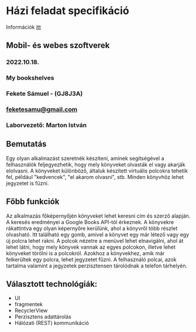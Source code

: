 # Házi feladat specifikáció

Információk [itt](https://viauac00.github.io/laborok/hf)

## Mobil- és webes szoftverek
### 2022.10.18.
### My bookshelves
### Fekete Sámuel - (GJ8J3A)
### feketesamu@gmail.com
### Laborvezető: Marton István

## Bemutatás

Egy olyan alkalmazást szeretnék készíteni, aminek segítségével a felhasználók feljegyezhetik, hogy mely könyveket olvasták el vagy akarják elolvasni. A könyveket különböző, általuk készített virtuális polcokra tehetik fel, például "kedvencek", "el akarom olvasni", stb. Minden könyvhöz lehet jegyzetet is fűzni.

## Főbb funkciók

Az alkalmazás főképernyőjén könyveket lehet keresni cím és szerző alapján. A keresés eredményei a Google Books API-tól érkeznek. A könyvekre rákattintva egy olyan képernyőre kerülünk, ahol a könyvről több részlet olvasható. Itt található egy gomb, amivel a könyvet egy már létező vagy egy új polcra lehet rakni. A polcok nézetre a menüvel lehet elnavigálni, ahol át lehet látni, hogy mely könyvek vannak az egyes polcokon, illetve lehet könyveket törölni is a polcokról. Azokhoz a könyvekhez, amik már felkerültek egy polcra, lehet jegyzetet fűzni. A felhasználó polcai, azok tartalma valamint a jegyzetek perzisztensen tárolódnak a telefon tárhelyén.

## Választott technológiák:

- UI
- fragmentek
- RecyclerView
- Perzisztens adattárolás
- Hálózati (REST) kommunikáció
